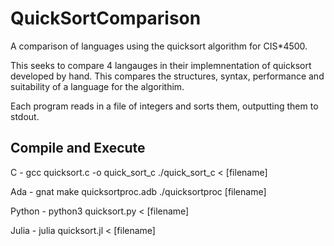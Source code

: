 # QuickSortComparison
A comparison of languages using the quicksort algorithm for CIS\*4500.

This seeks to compare 4 langauges in their implemnentation of quicksort developed by hand. 
This compares the structures, syntax, performance and suitability of a language for the algorithim.

Each program reads in a file of integers and sorts them, outputting them to stdout. 

## Compile and Execute

C - gcc quicksort.c -o quick_sort_c
./quick_sort_c < [filename]

Ada - gnat make quicksortproc.adb
./quicksortproc [filename]

Python - python3 quicksort.py < [filename]

Julia - julia quicksort.jl < [filename]
